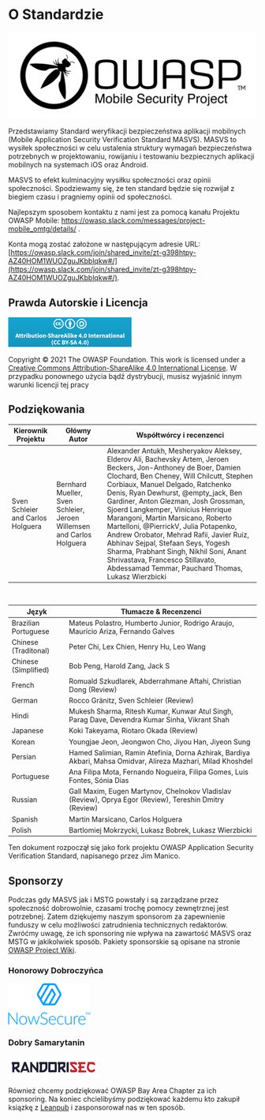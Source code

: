 # O Standardzie

![OWASP Logo](images/OWASP_logo.png)


Przedstawiamy Standard weryfikacji bezpieczeństwa aplikacji mobilnych (Mobile Application Security Verification Standard MASVS).
MASVS to wysiłek społeczności w celu ustalenia struktury wymagań bezpieczeństwa potrzebnych w projektowaniu, rowijaniu i testowaniu bezpiecznych aplikacji mobilnych na systemach iOS oraz Android.

MASVS to efekt kulminacyjny wysiłku społeczności oraz opinii społeczności. Spodziewamy się, że ten standard będzie się rozwijał z biegiem czasu i pragniemy opinii od społeczności.

Najlepszym sposobem kontaktu z nami jest za pomocą kanału Projektu OWASP Mobile: <https://owasp.slack.com/messages/project-mobile_omtg/details/> .


Konta mogą zostać założone w następującym adresie URL: [https://owasp.slack.com/join/shared_invite/zt-g398htpy-AZ40HOM1WUOZguJKbblqkw#/](https://owasp.slack.com/join/shared_invite/zt-g398htpy-AZ40HOM1WUOZguJKbblqkw#/).

## Prawda Autorskie i Licencja

[![Creative Commons License](images/CC-license.png)](https://creativecommons.org/licenses/by-sa/4.0/)

Copyright © 2021 The OWASP Foundation. This work is licensed under a [Creative Commons Attribution-ShareAlike 4.0 International License](https://creativecommons.org/licenses/by-sa/4.0/). W przypadku ponownego użycia bądź dystrybucji, musisz wyjaśnić innym warunki licencji tej pracy

<!-- \pagebreak -->

## Podziękowania

| Kierownik Projektu | Główny Autor | Współtwórcy i recenzenci
| ------- | --- | ----------------- |
| Sven Schleier and Carlos Holguera | Bernhard Mueller, Sven Schleier, Jeroen Willemsen and Carlos Holguera | Alexander Antukh, Mesheryakov Aleksey, Elderov Ali, Bachevsky Artem, Jeroen Beckers, Jon-Anthoney de Boer, Damien Clochard, Ben Cheney, Will Chilcutt, Stephen Corbiaux, Manuel Delgado, Ratchenko Denis, Ryan Dewhurst, @empty_jack, Ben Gardiner, Anton Glezman, Josh Grossman, Sjoerd Langkemper, Vinícius Henrique Marangoni, Martin Marsicano, Roberto Martelloni, @PierrickV, Julia Potapenko, Andrew Orobator, Mehrad Rafii, Javier Ruiz, Abhinav Sejpal, Stefaan Seys, Yogesh Sharma, Prabhant Singh, Nikhil Soni, Anant Shrivastava, Francesco Stillavato, Abdessamad Temmar, Pauchard Thomas, Lukasz Wierzbicki |

<br/>

| Język | Tłumacze & Recenzenci |
| --------------- | ------------------------------------------------------------ |
| Brazilian Portuguese | Mateus Polastro, Humberto Junior, Rodrigo Araujo, Maurício Ariza, Fernando Galves |
| Chinese (Traditonal) | Peter Chi, Lex Chien, Henry Hu, Leo Wang |
| Chinese (Simplified) | Bob Peng, Harold Zang, Jack S |
| French | Romuald Szkudlarek, Abderrahmane Aftahi, Christian Dong (Review) |
| German | Rocco Gränitz, Sven Schleier (Review) |
| Hindi | Mukesh Sharma, Ritesh Kumar, Kunwar Atul Singh, Parag Dave, Devendra Kumar Sinha, Vikrant Shah |
| Japanese | Koki Takeyama, Riotaro Okada (Review) |
| Korean | Youngjae Jeon, Jeongwon Cho, Jiyou Han, Jiyeon Sung |
| Persian | Hamed Salimian, Ramin Atefinia, Dorna Azhirak, Bardiya Akbari, Mahsa Omidvar, Alireza Mazhari, Milad Khoshdel |
| Portuguese | Ana Filipa Mota, Fernando Nogueira, Filipa Gomes, Luis Fontes, Sónia Dias|
| Russian | Gall Maxim, Eugen Martynov, Chelnokov Vladislav (Review), Oprya Egor (Review), Tereshin Dmitry (Review) |
| Spanish | Martin Marsicano, Carlos Holguera |
| Polish | Bartlomiej Mokrzycki, Lukasz Bobrek, Lukasz Wierzbicki |

Ten dokument rozpoczął się jako fork projektu OWASP Application Security Verification Standard, napisanego przez Jim Manico.

## Sponsorzy

Podczas gdy MASVS jak i MSTG powstały i są zarządzane przez społeczność dobrowolnie, czasami trochę pomocy zewnętrznej jest potrzebnej. Zatem dziękujemy naszym sponsorom za zapewnienie funduszy w celu możliwości zatrudnienia technicznych redaktorów. Zwróćmy uwagę, że ich sponsoring nie wpływa na zawartość MASVS oraz MSTG w jakikolwiek sposób.
Pakiety sponsorskie są opisane na stronie [OWASP Project Wiki](https://owasp.org/www-project-mobile-security-testing-guide/#div-sponsorship "OWASP Mobile Security Testing Guide Sponsorship Packages").

### Honorowy Dobroczyńca

[![NowSecure](images/NowSecure_logo.png)](https://www.nowsecure.com/)

### Dobry Samarytanin

[![Randorisec](images/Randorisec_logo.png)](https://www.randorisec.fr/)

Również chcemy podziękować OWASP Bay Area Chapter za ich sponsoring. Na koniec chcielibyśmy podziękować każdemu kto zakupił ksiązkę z [Leanpub](https://leanpub.com/mobile-security-testing-guide) i zasponsorował nas w ten sposób.
